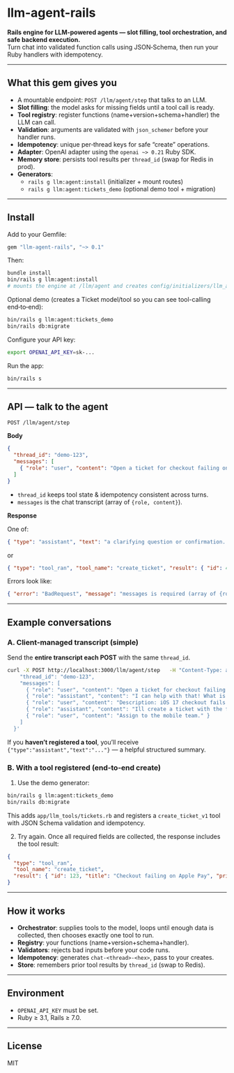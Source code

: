 # llm-agent-rails

**Rails engine for LLM‑powered agents — slot filling, tool orchestration, and safe backend execution.**  
Turn chat into validated function calls using JSON‑Schema, then run your Ruby handlers with idempotency.

---

## What this gem gives you

- A mountable endpoint: `POST /llm/agent/step` that talks to an LLM.
- **Slot filling**: the model asks for missing fields until a tool call is ready.
- **Tool registry**: register functions (name+version+schema+handler) the LLM can call.
- **Validation**: arguments are validated with `json_schemer` before your handler runs.
- **Idempotency**: unique per‑thread keys for safe “create” operations.
- **Adapter**: OpenAI adapter using the `openai ~> 0.21` Ruby SDK.
- **Memory store**: persists tool results per `thread_id` (swap for Redis in prod).
- **Generators**:
  - `rails g llm:agent:install` (initializer + mount routes)
  - `rails g llm:agent:tickets_demo` (optional demo tool + migration)

---

## Install

Add to your Gemfile:

```ruby
gem "llm-agent-rails", "~> 0.1"
```

Then:

```bash
bundle install
bin/rails g llm:agent:install
# mounts the engine at /llm/agent and creates config/initializers/llm_agent.rb
```

Optional demo (creates a Ticket model/tool so you can see tool-calling end‑to‑end):

```bash
bin/rails g llm:agent:tickets_demo
bin/rails db:migrate
```

Configure your API key:

```bash
export OPENAI_API_KEY=sk-...
```

Run the app:

```bash
bin/rails s
```

---

## API — talk to the agent

`POST /llm/agent/step`

**Body**
```json
{
  "thread_id": "demo-123",
  "messages": [
    { "role": "user", "content": "Open a ticket for checkout failing on Apple Pay" }
  ]
}
```

- `thread_id` keeps tool state & idempotency consistent across turns.
- `messages` is the chat transcript (array of `{role, content}`).

**Response**

One of:
```json
{ "type": "assistant", "text": "a clarifying question or confirmation..." }
```
or
```json
{ "type": "tool_ran", "tool_name": "create_ticket", "result": { "id": 42, "title": "..." } }
```

Errors look like:
```json
{ "error": "BadRequest", "message": "messages is required (array of {role, content})" }
```

---

## Example conversations

### A. Client-managed transcript (simple)

Send the **entire transcript each POST** with the same `thread_id`.

```bash
curl -X POST http://localhost:3000/llm/agent/step   -H "Content-Type: application/json"   -d '{
    "thread_id": "demo-123",
    "messages": [
      { "role": "user", "content": "Open a ticket for checkout failing on Apple Pay" },
      { "role": "assistant", "content": "I can help with that! What is the description?" },
      { "role": "user", "content": "Description: iOS 17 checkout fails with tokenization error. Priority high." },
      { "role": "assistant", "content": "Ill create a ticket with the following details:\n\n- **Title**: Checkout failing on Apple Pay\n- **Description**: iOS 17 checkout fails with tokenization error.\n- **Priority**: High\n\nIs there a specific category or team this ticket should be assigned to?"},
      { "role": "user", "content": "Assign to the mobile team." }
    ]
  }'
```

If you **haven’t registered a tool**, you’ll receive `{"type":"assistant","text":"..."}` — a helpful structured summary.

### B. With a tool registered (end‑to‑end create)

1) Use the demo generator:

```bash
bin/rails g llm:agent:tickets_demo
bin/rails db:migrate
```

This adds `app/llm_tools/tickets.rb` and registers a `create_ticket_v1` tool with JSON Schema validation and idempotency.

2) Try again. Once all required fields are collected, the response includes the tool result:

```json
{
  "type": "tool_ran",
  "tool_name": "create_ticket",
  "result": { "id": 123, "title": "Checkout failing on Apple Pay", "priority": "high", "key": "chat-demo-123-7a3c9e" }
}
```

---

## How it works

- **Orchestrator**: supplies tools to the model, loops until enough data is collected, then chooses exactly one tool to run.
- **Registry**: your functions (name+version+schema+handler).
- **Validators**: rejects bad inputs before your code runs.
- **Idempotency**: generates `chat-<thread>-<hex>`, pass to your creates.
- **Store**: remembers prior tool results by `thread_id` (swap to Redis).

---

## Environment

- `OPENAI_API_KEY` must be set.
- Ruby ≥ 3.1, Rails ≥ 7.0.

---

## License

MIT
